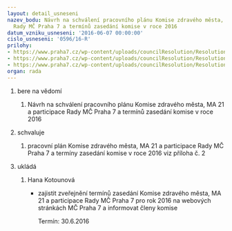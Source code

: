 ```yaml
---
layout: detail_usneseni
nazev_bodu: Návrh na schválení pracovního plánu Komise zdravého města, MA 21 a participace
  Rady MČ Praha 7 a termínů zasedání komise v roce 2016
datum_vzniku_usneseni: '2016-06-07 00:00:00'
cislo_usneseni: '0596/16-R'
prilohy:
- https://www.praha7.cz/wp-content/uploads/councilResolution/Resolutions/27836/export/1Duvodova_zprava1_12664~70405.doc
- https://www.praha7.cz/wp-content/uploads/councilResolution/Resolutions/27836/export/PrehledterminuaplanovanehoprogramuzasedaniKomiseZMMA21aparticipace~70404.docx
- https://www.praha7.cz/wp-content/uploads/councilResolution/Resolutions/27836/export/export~298489.pdf
organ: rada
---
```

<ol id="urzList" class="urzList_view"><li id="" class="urzClass1"><span name="1">bere na vědomí</span><ol class="urzOlClass"><li style="text-align: left;" id="" class="urzClass2"><span><p>Návrh na schválení pracovního plánu Komise zdravého města, MA 21 a participace Rady MČ Praha 7 a termínů zasedání komise v roce 2016</p></span></li></ol></li><li id="" class="urzClass1"><span name="24">schvaluje</span><ol class="urzOlClass"><li style="text-align: left;" id="" class="urzClass2"><span><p>pracovní plán&nbsp;Komise zdravého města, MA 21 a participace Rady MČ Praha 7 a termíny zasedání komise v roce 2016 viz příloha č. 2<br></p></span></li></ol></li><li class="urzClass1" id="urzUkoly"><span name="1">ukládá</span><ol class="urzOlClass"><li class="urzClass2"><span><p>Hana Kotounová</p></span><ul class="urzUlClass"><li class="urzClass3"><span><p>zajistit zveřejnění termínů zasedání Komise zdravého města, MA 21 a participace Rady MČ Praha 7 pro rok 2016 na webových stránkách MČ Praha 7 a informovat členy komise</p></span><span class="urzUkolTermin">  Termín:&nbsp;30.6.2016</span></li></ul></li></ol></li></ol>